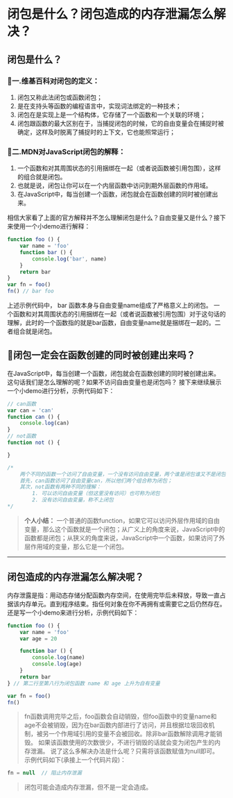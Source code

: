 # 闭包是什么？闭包造成的内存泄漏怎么解决？

## 闭包是什么？

### 🍅一.维基百科对闭包的定义：

1. 闭包又称此法闭包或函数闭包；
2. 是在支持头等函数的编程语言中，实现词法绑定的一种技术；
3. 闭包在是实现上是一个结构体，它存储了一个函数和一个关联的环境；
4. 闭包跟函数的最大区别在于，当捕捉闭包的时候，它的自由变量会在捕捉时被确定，这样及时脱离了捕捉时的上下文，它也能照常运行；

### 🍒二.MDN对JavaScript闭包的解释：

1. 一个函数和对其周围状态的引用捆绑在一起（或者说函数被引用包围），这样的组合就是闭包。
2. 也就是说，闭包让你可以在一个内层函数中访问到期外层函数的作用域。
3. 在JavaScript中，每当创建一个函数，闭包就会在函数创建的同时被创建出来。

相信大家看了上面的官方解释并不怎么理解闭包是什么？自由变量又是什么？接下来使用一个小demo进行解释：

```js
function foo () {
    var name = 'foo'
    function bar () {
        console.log('bar', name)
    }
    return bar
}
var fn = foo()
fn() // bar foo
```

上述示例代码中， bar 函数本身与自由变量name组成了严格意义上的闭包。 一个函数和对其周围状态的引用捆绑在一起（或者说函数被引用包围）对于这句话的理解，此时的一个函数指的就是bar函数，自由变量name就是捆绑在一起的。二者组合就是闭包。

## 🍍闭包一定会在函数创建的同时被创建出来吗？

在JavaScript中，每当创建一个函数，闭包就会在函数创建的同时被创建出来。 这句话我们是怎么理解的呢？如果不访问自由变量也是闭包吗？ 接下来继续展示一个小demo进行分析，示例代码如下：

```js
// can函数
var can = 'can'
function can () {
    console.log(can)
}
// not函数
function not () {

}

/* 
	两个不同的函数一个访问了自由变量，一个没有访问自由变量，两个谁是闭包谁又不是闭包呢？
	首先，can函数访问了自由变量can，所以他们两个组合称为闭包；
	其次，not函数有两种不同的理解：
		1. 可以访问自由变量（但这里没有访问）也可称为闭包
		2. 没有访问自由变量，称不上闭包      
*/
```

> **个人小结：** 一个普通的函数function，如果它可以访问外层作用域的自由变量，那么这个函数就是一个闭包；从广义上的角度来说，JavaScript中的函数都是闭包；从狭义的角度来说，JavaScript中一个函数，如果访问了外层作用域的变量，那么它是一个闭包。

------

## 闭包造成的内存泄漏怎么解决呢？

内存泄露是指：用动态存储分配函数内存空间，在使用完毕后未释放，导致一直占据该内存单元。直到程序结束。指任何对象在你不再拥有或需要它之后仍然存在。 还是写一个小demo来进行分析，示例代码如下：

```js
function foo () {
    var name = 'foo'
    var age = 20

    function bar () {
        console.log(name)
        console.log(age)
    }
    return bar
} // 第二行至第八行为闭包函数 name 和 age 上升为自有变量

var fn = foo()
fn()
```

> fn函数调用完毕之后，foo函数会自动销毁，但foo函数中的变量name和age不会被销毁，因为在bar函数内部进行了访问，并且根据垃圾回收机制，被另一个作用域引用的变量不会被回收。除非bar函数解除调用才能销毁。 如果该函数使用的次数很少，不进行销毁的话就会变为闭包产生的内存泄漏。 说了这么多解决办法是什么呢？只需将该函数赋值为null即可。 示例代码如下(承接上一个代码片段)：

```js
fn = null  // 阻止内存泄漏
```

> 闭包可能会造成内存泄漏，但不是一定会造成。

